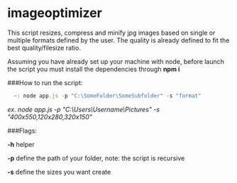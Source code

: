 # imageoptimizer 

This script resizes, compress and minify jpg images based on single or multiple formats defined by the user.
The quality is already defined to fit the best quality/filesize ratio.

Assuming you have already set up your machine with node, before launch the script you must install the dependencies through **npm i**

###How to run the script:

```javascript
  ~: node app.js -p "C:\SomeFolder\SomeSubfolder" -s "format"
```

_ex. node app.js -p "C:\Users\Username\Pictures" -s "400x550,120x280,320x150"_

###Flags:

**-h** helper 

**-p** define the path of your folder, note: the script is recursive 

**-s** define the sizes you want create
